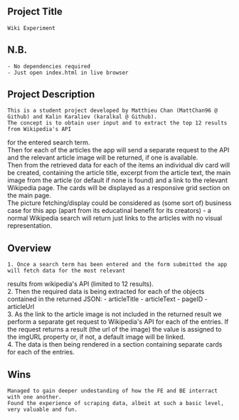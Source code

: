 Project Title
-----------------
    Wiki Experiment

N.B.
-----------------
    - No dependencies required
    - Just open index.html in live browser

Project Description
-----------------
    This is a student project developed by Matthieu Chan (MattChan96 @ Github) and Kalin Karaliev (karalkal @ Github).  
    The concept is to obtain user input and to extract the top 12 results from Wikipedia's API 
for the entered search term.   
    Then for each of the articles the app will send a separate request to the API and the relevant article image 
will be returned, if one is available.   
    Then from the retrieved data for each of the items an individual div card will be created, containing the article 
title, excerpt from the article text, the main image from the article (or default if none is found) and a link to the 
relevant Wikipedia page. The cards will be displayed as a responsive grid section on the main page.  
    The picture fetching/display could be considered as (some sort of) business case for this app (apart from its 
educatinal benefit for its creators) - a normal Wikipedia search will return just links to the articles with no visual 
representation.

Overview
-----------------
    1. Once a search term has been entered and the form submitted the app will fetch data for the most relevant 
results from wikipedia's API (limited to 12 results).  
    2. Then the required data is being extracted for each of the objects contained in the returned JSON:
       - articleTitle
       - articleText
       - pageID
       - articleUrl  
    3. As the link to the article image is not included in the returned result we perform a separate get request 
to Wikipedia's API for each of the entries. If the request returns a result (the url of the image) the value is assigned 
to the imgURL property or, if not, a default image will be linked.  
    4. The data is then being rendered in a section containing separate cards for each of the entries.

Wins
-----------------
    Managed to gain deeper undestanding of how the FE and BE interract with one another.
    Found the experience of scraping data, albeit at such a basic level, very valuable and fun.